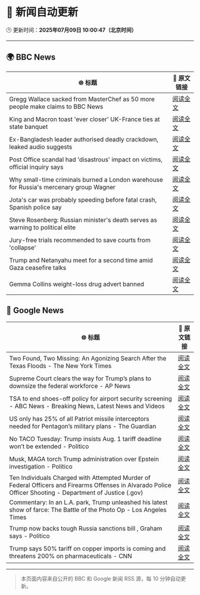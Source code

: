 # 🧠 新闻自动更新

🕒 更新时间：**2025年07月09日 10:00:47（北京时间）**

---

## 🌍 BBC News

| 🌐 标题 | 🔗 原文链接 |
|--------|-------------|
| Gregg Wallace sacked from MasterChef as 50 more people make claims to BBC News | [阅读全文](https://www.bbc.com/news/articles/cewgz0qw77lo) |
| King and Macron toast 'ever closer' UK-France ties at state banquet | [阅读全文](https://www.bbc.com/news/articles/cvg87y6d5j4o) |
| Ex-Bangladesh leader authorised deadly crackdown, leaked audio suggests | [阅读全文](https://www.bbc.com/news/articles/cn4l1z5qd1vo) |
| Post Office scandal had 'disastrous' impact on victims, official inquiry says | [阅读全文](https://www.bbc.com/news/articles/cz9k4lvg77lo) |
| Why small-time criminals burned a London warehouse for Russia's mercenary group Wagner | [阅读全文](https://www.bbc.com/news/articles/czjkke22gv9o) |
| Jota's car was probably speeding before fatal crash, Spanish police say | [阅读全文](https://www.bbc.com/news/articles/cn4l1n45l1xo) |
| Steve Rosenberg: Russian minister's death serves as warning to political elite | [阅读全文](https://www.bbc.com/news/articles/c0l49310z2go) |
| Jury-free trials recommended to save courts from 'collapse' | [阅读全文](https://www.bbc.com/news/articles/cm2m808kml0o) |
| Trump and Netanyahu meet for a second time amid Gaza ceasefire talks | [阅读全文](https://www.bbc.com/news/articles/ce3newwl1zeo) |
| Gemma Collins weight-loss drug advert banned | [阅读全文](https://www.bbc.com/news/articles/cvgnr0xg7rno) |

## 📰 Google News

| 🌐 标题 | 🔗 原文链接 |
|--------|-------------|
| Two Found, Two Missing: An Agonizing Search After the Texas Floods - The New York Times | [阅读全文](https://news.google.com/rss/articles/CBMif0FVX3lxTE1vdy1ZVHZDYkxOcWgyQnJLVFJhYmZ6SVN3cW5qWWtfMzVXU1gyYnZudm1lYVgtWHNFbHp6bFpaY0EwWEF1OWtiMW9uN0k5czF2cGVRY3k3dG5fcFdNVzI2SGtZSVdSWlBBNk0xTlNmUFVacTRWS2lIWkpscXBSdE0?oc=5) |
| Supreme Court clears the way for Trump’s plans to downsize the federal workforce - AP News | [阅读全文](https://news.google.com/rss/articles/CBMilwFBVV95cUxNOGhsOTVLNFZaZS1OTW5TRFE0cEpCNlF3cmZmNkpiUk9HdmpiSGVHVTBUemlOX21FSUlXVGhFUzRmVGYtU1NCczVlaGxnR21ZcER4dXVDSU5yWlJNVHF3VFF3Q2hVX2tWM28tT0VWMWNkc0lkMmVqTWNCRFdSZzYyZl9HcEVMS0JZenNyaXdHUENBTlRYcUFF?oc=5) |
| TSA to end shoes-off policy for airport security screening - ABC News - Breaking News, Latest News and Videos | [阅读全文](https://news.google.com/rss/articles/CBMinAFBVV95cUxQdVRrRl9kZmlBcXBEVTJfSHBkemdZQm1SNWdMY3V3Z1dtX0lQQmdPNDZ3aEVZT3FlMmN6eERnVlJqa0Rfdk9tWVZMTXAxWmNURW9UdXAyQUVfSkh3Y3EzaGZBSEhibXZ4cHVOelQzVmlFUUdyb1pJem52VkZuUDhEdm1zNzNUdWd4T1VQeVZTTlEwR0JBaU0tMHdSOErSAaIBQVVfeXFMTkNITld2M2RibWpxMDAyLTM5YlVaZTNVdlBwVjFJLVV1Ulp4WnVoTTBCWGR6ejdGdkxXOHdhUTVXd052WU1EZ2gyY3VudlVGM1lIYjF6VklXVHRFcUdXclBGdDZoV055UW5WSGlPdWdJa3U1SjVBYnFoMVBTN2lmUWRSSUtoT1FRcmRQM1FTTFcwM1EwakNHYWlwUjg1Q0NRWE9B?oc=5) |
| US only has 25% of all Patriot missile interceptors needed for Pentagon’s military plans - The Guardian | [阅读全文](https://news.google.com/rss/articles/CBMipAFBVV95cUxNQkl3OXA1ZHl3T3Q5Y05CbW1CeHdmRTdPdUN2QXpFZVVrR3NRT2RrbU1KcTE1SEVBT1NZNWdDS0J3SjJYbG14MnhFZTVZd19rd1dxeFZqX1JZOEE2N1VvNDNPT3dJYWZncTdTV2FnR1VsSnhQT2pHanl6WkdTVnFwUWdQdVZQU3dJMGJWaEV6Z2dpMGZZODBoNGJCcVluSFE4bXkzcw?oc=5) |
| No TACO Tuesday: Trump insists Aug. 1 tariff deadline won’t be extended - Politico | [阅读全文](https://news.google.com/rss/articles/CBMihwFBVV95cUxNUmFEV09JZERiWndfYjJqLUJMVUhDa3JRMk5XVXBFWElDcVRGeDExT2c1QTFMWUh2a0ZIaHR1aEw2RHB1cmI3WTFMdW0xbU9rR1oyYTVpdEZOLUxUYXVBX3F3MVJTbzE0enZ1bnpLRmRhX2NrX1prdnN2S3JLa3hLdW1JbzAyX2s?oc=5) |
| Musk, MAGA torch Trump administration over Epstein investigation - Politico | [阅读全文](https://news.google.com/rss/articles/CBMijwFBVV95cUxQT2FrcVBWdndhOExiVUplcER6R2l0bFd4UVNQdkZpS2pkQ0FJSkFzTGMtZmIwT1dkWWVaWlMzNkhKeFBYc0F2Qk9tcUFDRlktT0ZzQTFTNnFPZHI1NmxobDZSSzVRaFhPaVdPVlBqYVNCQ1kyTG9ZOWN1QmJGOGYtUC1vS2Izb3dubFZmWDB0bw?oc=5) |
| Ten Individuals Charged with Attempted Murder of Federal Officers and Firearms Offenses in Alvarado Police Officer Shooting - Department of Justice (.gov) | [阅读全文](https://news.google.com/rss/articles/CBMitwFBVV95cUxNX1RHVEN0alFhOVQyQjhqTEJDNFcxdDBZSUxlOVNjU3htUDRiLTI3a2g5bW5hM1BZQ0ZMZ1pOeXVyOUxiSkhrbWw4dy1FY0FWbXRuVDgwejczNUdTSFMyTGFFODVxSDJkZXkwcWJzRFVrOEtWa2RxS09CdDRSS1dnV2NLbkVrMTI2azlXUVRfMWhnNWlOZXlQRHNheEIzek95QnJabGhydWo2QTF1WUtwVlgzeDVoSWs?oc=5) |
| Commentary: In an L.A. park, Trump unleashed his latest show of farce: The Battle of the Photo Op - Los Angeles Times | [阅读全文](https://news.google.com/rss/articles/CBMimgFBVV95cUxNeENiakxDLVNpTmlLRWpCdER6M0djakNudG1VTHZwM1lNSHRPX2o5RkZIR3ZFbjRoX1ZFbXhXajRqUFNSclNJVmtobXByelNLdFBicGVSdTdyUEZzNmN1dGxoMUFTQnA0T3owZU1EUDI1aGt4MnNmRXZKZllzZGgxYW4zT0g2bFBLc2N3WF9OM1ZLRUN3a3R2end3?oc=5) |
| Trump now backs tough Russia sanctions bill , Graham says - Politico | [阅读全文](https://news.google.com/rss/articles/CBMiqAFBVV95cUxPc25HVnpINnlaVFAxaHRraHhPM3prd0FmTWVaSXZZbGNEejRIWXo0eDFZVk1TOTJTMVE5U0JGVzFYMHpNTXpManhMWWt2SGxhYURtWVNNamdRZkl5ZWhkdDQ0WmpobmNYTFMzN0J5RkVaTkpoa3VjN2dSYUhETmdLYjllUHJQVHZkSmFxeUlHakczMm5JYXhtZklCbHhBUmxqbFNzejlfT0c?oc=5) |
| Trump says 50% tariff on copper imports is coming and threatens 200% on pharmaceuticals - CNN | [阅读全文](https://news.google.com/rss/articles/CBMia0FVX3lxTFAzcG5POHVnU0xxd3pCanRJSTZtS3RrSUo3Tm5peVhBWmVJdGVwLXV0dmQ4eS10WkY5c1hnY1lKcVIxdWRyQWJxZi1aQkpla200UjREMGFBQ2tocTlxTGROYmZQcHdYakxoeWVj0gFwQVVfeXFMT3BPOTBkaGFoRk5jVVdMTzYwemp4UFpFcHBOVkhrMEtSRlFnQlFEc1UxN0p0UFNZNVYxQnFpal9UbENaNkFnZjkxd2RHQ1ZQUXMtSnlUb3RHTE51NGVsZFI5ODYyTHMwZWZvY0lHM3Jieg?oc=5) |

---
> 本页面内容来自公开的 BBC 和 Google 新闻 RSS 源，每 10 分钟自动更新。